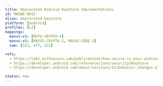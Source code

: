 ```yaml
---
title: Deprecated Android KeyStore Implementations
id: MASWE-0015
alias: deprecated-keystore
platform: [android]
profiles: [L2]
mappings:
  masvs-v1: [MSTG-CRYPTO-4]
  masvs-v2: [MASVS-CRYPTO-2, MASVS-CODE-3]
  cwe: [327, 477, 522]

refs:
  - https://labs.withsecure.com/publications/how-secure-is-your-android-keystore-authentication
  - https://developer.android.com/reference/java/security/KeyStore
  - https://developer.android.com/about/versions/12/behavior-changes-all#bouncy-castle

status: new
---
```


